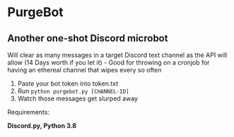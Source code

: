 # PurgeBot

## Another one-shot Discord microbot

Will clear as many messages in a target Discord text channel as the API will allow (14 Days worth if you let it) - Good for throwing on a cronjob for having an ethereal channel that wipes every so often

1. Paste your bot token into token.txt
2. Run `python purgebot.py [CHANNEL-ID]`
3. Watch those messages get slurped away

Requirements: 

**Discord.py, Python 3.8**